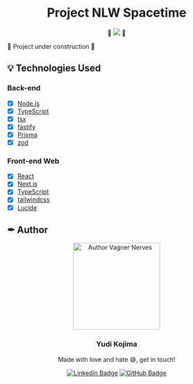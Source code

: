 <p align="center">
  
  <h1 align="center">Project NLW Spacetime</h1>

  <div align="center">
    🔗 <img src="https://github.com/YudiKojima/MemoryTimeCapsule/assets/118221566/9c10d57a-7c92-49e1-a0b4-ded9ca20d8f3" /> 🔗
  </div> 
  
  <!--![Captura de tela 2023-05-20 035527](https://github.com/YudiKojima/MemoryTimeCapsule/assets/118221566/9c10d57a-7c92-49e1-a0b4-ded9ca20d8f3) -->

  <!-- Write here what the project is about. -->

🚧 Project under construction 🚧

</p>

<!-- ## 🧭 Table of contents

- [🧭 Table of contents](#-table-of-contents)
- [🎥 Implementation Video](#-implementation-video)
- [🎨 Layout](#-layout)
- [👏 Learning and more Implementations](#-learning-and-more-implementations)
- [💡 Technologies Used](#-technologies-used)
- [📂 Folder Structure](#-folder-structure)
- [🚀 Running the Project](#-running-the-project)
  - [Back-end](#back-end)
  - [Front-end Web](#front-end-web)
  - [Mobile](#mobile)
- [📝 Routes](#-routes)
- [🌎 License](#-license)
- [✒ Author](#-author)

## 🎥 Implementation Video

In the GitHub edit, drag the video that it already puts on github itself.

## 🎨 Layout

Layout developed by [Name](https://www.instagram.com/urlName/)

[![Layout in Figma](https://github.com/VagnerNerves/default-readme/blob/main/assets/layout-in-figma.svg)](https://www.figma.com/files)

## 👏 Learning and more Implementations

Describe what you learned and implemented in the project. -->

## 💡 Technologies Used

### Back-end

- [x] [Node.js](https://nodejs.org/)
- [x] [TypeScript](https://www.typescriptlang.org/)
- [x] [tsx](https://github.com/esbuild-kit/tsx)
- [x] [fastify](https://www.fastify.io/)
- [x] [Prisma](https://www.prisma.io/)
- [x] [zod](https://github.com/colinhacks/zod)

### Front-end Web

- [x] [React](https://react.dev/)
- [x] [Next.js](https://nextjs.org/)
- [x] [TypeScript](https://www.typescriptlang.org/)
- [x] [tailwindcss](https://tailwindcss.com/)
- [x] [Lucide](https://lucide.dev/docs/lucide-react)
<!--

## 📂 Folder Structure

```plainText
app
.
├── __tests__
├── android                     # Native android files
├── ios                         # Native ios files
├── src                         # Source files
│   ├── @types                  # Contains all global definitions of types and interfaces
│   ├── assets                  # Contains Js bundles assets. e.g: icons, splash, images etc...
│   ├── components              # Contains all global react components
│   ├── context                 # All contexts
│   ├── constants               # Constants files
│   ├── hooks                   # Cstomized hooks
│   ├── navigation
│   ├── screens
│   ├── services                # Contains external and api services
│   ├── App                     # Aplication entry
.
.
├── index                       # Bundle entry
.
.
└── README.md
```

## 🚀 Running the Project

### Back-end

Clone the project

```bash
  git clone https://link-para-o-projeto
```

Enter the project directory

```bash
  cd my-project
```

Install with dependencies

```bash
  npm install
```

Start the server

```bash
  npm run start
```

### Front-end Web

Clone the project

```bash
  git clone https://link-para-o-projeto
```

Enter the project directory

```bash
  cd my-project
```

Install with dependencies

```bash
  npm install
```

Start the server

```bash
  npm run start
```

### Mobile

Clone the project

```bash
  git clone https://link-para-o-projeto
```

Enter the project directory

```bash
  cd my-project
```

Install with dependencies

```bash
  npm install
```

Start the server

```bash
  npx expo start
```

- IOS:

```bash
  npx pod-install && npx react-native run-ios
```

- Android:

```bash
  npx react-native run-android
```

## 📝 Routes

[![Run in Postman](https://github.com/VagnerNerves/default-readme/blob/main/assets/run-in-postman.svg)](https://app.getpostman.com/run-collection/link)
[![Run in Insomnia](https://github.com/VagnerNerves/default-readme/blob/main/assets/run-in-insomnia.svg)](https://insomnia.rest/run/?label=NAMEPROJECT&uri=LINK)

## 🌎 License

This project is under the MIT license. See the [LICENSE](https://choosealicense.com/licenses/mit/) file for more details. -->

## ✒ Author

<p align="center">
  <img width="200px" alt="Author Vagner Nerves" title="Author Vagner Nerves" src="https://github.com/YudiKojima.png" />

  <h3 align="center">Yudi Kojima</h3>
  
  <p align="center">  
    Made with love and hate 😅, get in touch!
  </p>
</p>  
  
<div align="center">

[![Linkedin Badge](https://img.shields.io/badge/-LinkedIn-1f6feb?style=flat-square&logo=Linkedin&logoColor=white&link=https://www.linkedin.com/in/marcosyudikojima/)](https://www.linkedin.com/in/marcosyudikojima/)
[![GitHub Badge](https://img.shields.io/badge/-GitHub-1f6feb?style=flat-square&logo=GitHub&logoColor=white&link=https://github.com/YudiKojima)](https://github.com/YudiKojima)

</div>
